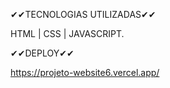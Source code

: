 ✔✔TECNOLOGIAS UTILIZADAS✔✔

HTML | CSS | JAVASCRIPT.


✔✔DEPLOY✔✔

https://projeto-website6.vercel.app/
